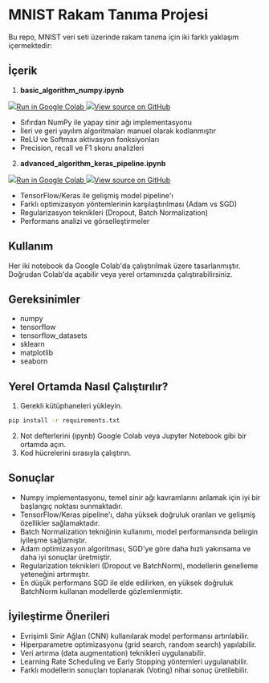 # MNIST Rakam Tanıma Projesi

Bu repo, MNIST veri seti üzerinde rakam tanıma için iki farklı yaklaşım içermektedir:

## İçerik

1. **basic_algorithm_numpy.ipynb**
   
<a target="_blank" href="https://colab.research.google.com/drive/1_LjMSeXhapvW815osna3_GZgbBN9St67#scrollTo=kk7O74MoQbxD">
  <img src="https://www.tensorflow.org/images/colab_logo_32px.png" />Run in Google Colab
</a>

<a target="_blank" href="https://github.com/OguzBerkAydin/mnist_derin_ogrenme/tree/main/from_scratch_numpy">
  <img src="https://www.tensorflow.org/images/GitHub-Mark-32px.png" />View source on GitHub
</a>

   - Sıfırdan NumPy ile yapay sinir ağı implementasyonu
   - İleri ve geri yayılım algoritmaları manuel olarak kodlanmıştır
   - ReLU ve Softmax aktivasyon fonksiyonları
   - Precision, recall ve F1 skoru analizleri

2. **advanced_algorithm_keras_pipeline.ipynb**
   
<a target="_blank" href="https://colab.research.google.com/drive/1PtY4KN5QQnk9oUPgxpxO_8Y8fG6-cRFy#scrollTo=YGaqMvDgRUUv">
  <img src="https://www.tensorflow.org/images/colab_logo_32px.png" />Run in Google Colab
</a>

<a target="_blank" href="https://github.com/OguzBerkAydin/mnist_derin_ogrenme/tree/main/advance_pipeline_tensorflow">
  <img src="https://www.tensorflow.org/images/GitHub-Mark-32px.png" />View source on GitHub
</a>

   - TensorFlow/Keras ile gelişmiş model pipeline'ı
   - Farklı optimizasyon yöntemlerinin karşılaştırılması (Adam vs SGD)
   - Regularizasyon teknikleri (Dropout, Batch Normalization)
   - Performans analizi ve görselleştirmeler

## Kullanım

Her iki notebook da Google Colab'da çalıştırılmak üzere tasarlanmıştır. Doğrudan Colab'da açabilir veya yerel ortamınızda çalıştırabilirsiniz.

## Gereksinimler

* numpy
* tensorflow
* tensorflow\_datasets
* sklearn
* matplotlib
* seaborn

## Yerel Ortamda Nasıl Çalıştırılır?

1.  Gerekli kütüphaneleri yükleyin.
   ```sh
pip install -r requirements.txt
```
2.  Not defterlerini (ipynb) Google Colab veya Jupyter Notebook gibi bir ortamda açın.
3.  Kod hücrelerini sırasıyla çalıştırın.

## Sonuçlar

* Numpy implementasyonu, temel sinir ağı kavramlarını anlamak için iyi bir başlangıç noktası sunmaktadır.
* TensorFlow/Keras pipeline'ı, daha yüksek doğruluk oranları ve gelişmiş özellikler sağlamaktadır.
* Batch Normalization tekniğinin kullanımı, model performansında belirgin iyileşme sağlamıştır.
* Adam optimizasyon algoritması, SGD'ye göre daha hızlı yakınsama ve daha iyi sonuçlar üretmiştir.
* Regularization teknikleri (Dropout ve BatchNorm), modellerin genelleme yeteneğini artırmıştır.
* En düşük performans SGD ile elde edilirken, en yüksek doğruluk BatchNorm kullanan modellerde gözlemlenmiştir.

## İyileştirme Önerileri

* Evrişimli Sinir Ağları (CNN) kullanılarak model performansı artırılabilir.
* Hiperparametre optimizasyonu (grid search, random search) yapılabilir.
* Veri artırma (data augmentation) teknikleri uygulanabilir.
* Learning Rate Scheduling ve Early Stopping yöntemleri uygulanabilir.
* Farklı modellerin sonuçları toplanarak (Voting) nihai sonuç üretilebilir.  
